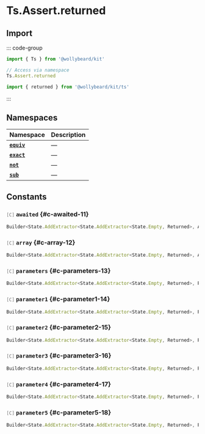 # Ts.Assert.returned

## Import

::: code-group

```typescript [Namespace]
import { Ts } from '@wollybeard/kit'

// Access via namespace
Ts.Assert.returned
```

```typescript [Barrel]
import { returned } from '@wollybeard/kit/ts'
```

:::

## Namespaces

| Namespace                                    | Description |
| -------------------------------------------- | ----------- |
| [**`equiv`**](/api/ts/assert/returned/equiv) | —           |
| [**`exact`**](/api/ts/assert/returned/exact) | —           |
| [**`not`**](/api/ts/assert/returned/not)     | —           |
| [**`sub`**](/api/ts/assert/returned/sub)     | —           |

## Constants

### <span style="opacity: 0.6; font-weight: normal; font-size: 0.85em;">`[C]`</span> `awaited`<SourceLink inline href="https://github.com/jasonkuhrt/kit/blob/main/./src/utils/ts/assert/builder-generated/returned/$$.ts#L11" /> {#c-awaited-11}

```typescript
Builder<State.AddExtractor<State.AddExtractor<State.Empty, Returned>, Awaited$>>
```

### <span style="opacity: 0.6; font-weight: normal; font-size: 0.85em;">`[C]`</span> `array`<SourceLink inline href="https://github.com/jasonkuhrt/kit/blob/main/./src/utils/ts/assert/builder-generated/returned/$$.ts#L12" /> {#c-array-12}

```typescript
Builder<State.AddExtractor<State.AddExtractor<State.Empty, Returned>, ArrayElement>>
```

### <span style="opacity: 0.6; font-weight: normal; font-size: 0.85em;">`[C]`</span> `parameters`<SourceLink inline href="https://github.com/jasonkuhrt/kit/blob/main/./src/utils/ts/assert/builder-generated/returned/$$.ts#L13" /> {#c-parameters-13}

```typescript
Builder<State.AddExtractor<State.AddExtractor<State.Empty, Returned>, Parameters$>>
```

### <span style="opacity: 0.6; font-weight: normal; font-size: 0.85em;">`[C]`</span> `parameter1`<SourceLink inline href="https://github.com/jasonkuhrt/kit/blob/main/./src/utils/ts/assert/builder-generated/returned/$$.ts#L14" /> {#c-parameter1-14}

```typescript
Builder<State.AddExtractor<State.AddExtractor<State.Empty, Returned>, Parameter1>>
```

### <span style="opacity: 0.6; font-weight: normal; font-size: 0.85em;">`[C]`</span> `parameter2`<SourceLink inline href="https://github.com/jasonkuhrt/kit/blob/main/./src/utils/ts/assert/builder-generated/returned/$$.ts#L15" /> {#c-parameter2-15}

```typescript
Builder<State.AddExtractor<State.AddExtractor<State.Empty, Returned>, Parameter2>>
```

### <span style="opacity: 0.6; font-weight: normal; font-size: 0.85em;">`[C]`</span> `parameter3`<SourceLink inline href="https://github.com/jasonkuhrt/kit/blob/main/./src/utils/ts/assert/builder-generated/returned/$$.ts#L16" /> {#c-parameter3-16}

```typescript
Builder<State.AddExtractor<State.AddExtractor<State.Empty, Returned>, Parameter3>>
```

### <span style="opacity: 0.6; font-weight: normal; font-size: 0.85em;">`[C]`</span> `parameter4`<SourceLink inline href="https://github.com/jasonkuhrt/kit/blob/main/./src/utils/ts/assert/builder-generated/returned/$$.ts#L17" /> {#c-parameter4-17}

```typescript
Builder<State.AddExtractor<State.AddExtractor<State.Empty, Returned>, Parameter4>>
```

### <span style="opacity: 0.6; font-weight: normal; font-size: 0.85em;">`[C]`</span> `parameter5`<SourceLink inline href="https://github.com/jasonkuhrt/kit/blob/main/./src/utils/ts/assert/builder-generated/returned/$$.ts#L18" /> {#c-parameter5-18}

```typescript
Builder<State.AddExtractor<State.AddExtractor<State.Empty, Returned>, Parameter5>>
```

